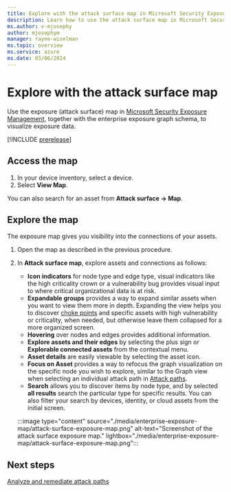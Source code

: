 ```yaml
---
title: Explore with the attack surface map in Microsoft Security Exposure Management
description: Learn how to use the attack surface map in Microsoft Security Exposure Management.
ms.author: v-mjosephy
author: mjosephym
manager: rayne-wiselman
ms.topic: overview
ms.service: azure
ms.date: 03/06/2024
---
```


# Explore with the attack surface map

Use the exposure (attack surface) map in [Microsoft Security Exposure Management](microsoft-security-exposure-management.md), together with the enterprise exposure graph schema, to visualize exposure data.

[!INCLUDE [prerelease](../includes//prerelease.md)]

## Access the map

1. In your device inventory, select a device.
1. Select **View Map**.

You can also search for an asset from **Attack surface -> Map**.

## Explore the map

The exposure map gives you visibility into the connections of your assets.

1. Open the map as described in the previous procedure.
1. In **Attack surface map**, explore assets and connections as follows:

    - **Icon indicators** for node type and edge type, visual indicators like the high criticality crown or a vulnerability bug provides visual input to where critical organizational data is at risk.
    - **Expandable groups** provides a way to expand similar assets when you want to view them more in depth. Expanding the view helps you to discover [choke points](get-to-know-exposure-management.md#what-is-a-choke-point) and specific assets with high vulnerability or criticality, when needed, but otherwise leave them collapsed for a more organized screen.
    - **Hovering** over nodes and edges provides additional information.
    - **Explore assets and their edges** by selecting the plus sign or **Explorable connected assets** from the contextual menu.
    - **Asset details** are easily viewable by selecting the asset icon.
    - **Focus on Asset** provides a way to refocus the graph visualization on the specific node you wish to explore, similar to the Graph view when selecting an individual attack path in [Attack paths](review-attack-paths.md).
    - **Search** allows you to discover items by node type, and by selected **all results** search the particular type for specific results. You can also filter your search by devices, identity, or cloud assets from the initial screen.

    :::image type="content" source="./media/enterprise-exposure-map/attack-surface-exposure-map.png" alt-text="Screenshot of the attack surface exposure map." lightbox="./media/enterprise-exposure-map/attack-surface-exposure-map.png":::


## Next steps

[Analyze and remediate attack paths](attack-paths-analysis-remediation.md)

